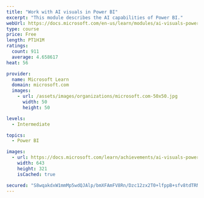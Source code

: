 ```yaml
---
title: "Work with AI visuals in Power BI"
excerpt: "This module describes the AI capabilities of Power BI."
webUrl: https://docs.microsoft.com/en-us/learn/modules/ai-visuals-power-bi/
type: course
price: Free
length: PT1H1M
ratings:
  count: 911
  average: 4.658617
heat: 56

provider:
  name: Microsoft Learn
  domain: microsoft.com
  images:
    - url: /assets/images/organizations/microsoft.com-50x50.jpg
      width: 50
      height: 50

levels:
  - Intermediate

topics:
  - Power BI

images:
  - url: https://docs.microsoft.com/learn/achievements/ai-visuals-power-bi-social.png
    width: 643
    height: 321
    isCached: true

secured: "S8wqakdxW1mmMp5wdQJAlp/bmXFAmFV8Rn/Dzc12zx2T0+lfppB+sfv8tdTRNinxjh8WUpPYMnBueBCHs6VDi7shzwukQvco7kYJiHUpLTT26tNK3Ztj8HcdFGnI7WlhbLm0tqVtTlOmESsP+z5g8PTM74PgGuUIEaNPGPXx6/b/f5wsXW3YXcA57tDzuJ9BofccxB8EoFNH5RBgrSOO4/vqZ5RZKSs6iS92Tsgesjxlvvtm0+c1uxP2AOH4Hgjjqq2aHQOrBiWyo6bSx5CLXeaoe70S5tRPAtbLXPJkwBgYay4TMVDFMwHv4q/v22ugeb6lA4AxclRtaEh8TxNU42eYGIIo/bP0sI1itexNV2+DC7V32+S1+egAH6xyC03w362DbxqYDvd2goyQO8NSXelWnjqZKGoBDAVoh22hLd0=;MV0qLtXbuV3K/NT+A3tz7Q=="
---
```


